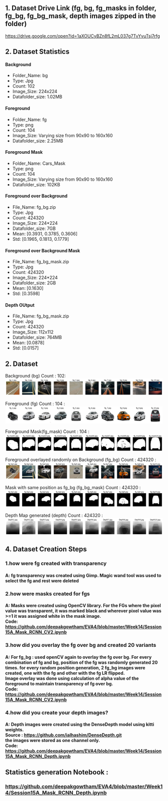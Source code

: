 ## 1. Dataset Drive Link (fg, bg, fg_masks in folder, fg_bg, fg_bg_mask, depth images zipped in the folder)
https://drive.google.com/open?id=1aXOUCyBZn8fL2mL037g7TvYvuTsj7rfg

## 2. Dataset Statistics

#### Background
- Folder_Name: bg
- Type: Jpg
- Count: 102
- Image_Size: 224x224
- Datafolder_size: 1.02MB

#### Foreground
- Folder_Name: fg
- Type: png
- Count: 104
- Image_Size: Varying size from 90x90 to 160x160
- Datafolder_size: 2.25MB

#### Foreground Mask

- Folder_Name: Cars_Mask
- Type: png
- Count: 104
- Image_Size: Varying size from 90x90 to 160x160
- Datafolder_size: 102KB

#### Foreground over Background

- File_Name: fg_bg.zip
- Type: Jpg
- Count: 424320
- Image_Size: 224*224
- Datafolder_size: 7GB
- Mean: [0.3931, 0.3785, 0.3606]
- Std: [0.1965, 0.1813, 0.1779]

#### Foreground over Background Mask

- File_Name: fg_bg_mask.zip
- Type: Jpg
- Count: 424320
- Image_Size: 224*224
- Datafolder_size: 2GB
- Mean: [0.1630]
- Std: [0.3598]


#### Depth OUtput

- File_Name: fg_bg_mask.zip
- Type: Jpg
- Count: 424320
- Image_Size: 112x112
- Datafolder_size: 764MB
- Mean: [0.0878]
- Std: [0.0157]


## 2. Dataset

Background (bg)  Count : 102:
![bg](https://github.com/deepakgowtham/EVA4/blob/master/Week14/Images/bg.png)



Foreground (fg) Count : 104 :
![fg](https://github.com/bikash-bhoi/eva4/blob/master/Session15/images/fg.png)



Foreground Mask(fg_mask) Count : 104 :
![fg_mask](https://github.com/bikash-bhoi/eva4/blob/master/Session15/images/fg_mask.png)



Foreground overlayed randomly on Background (fg_bg) Count : 424320 :
![fg_bg](https://github.com/bikash-bhoi/eva4/blob/master/Session15/images/fg_bg.png)



Mask with same position as fg_bg (fg_bg_mask) Count : 424320 :
![fg_bg_mask](https://github.com/bikash-bhoi/eva4/blob/master/Session15/images/fg_bg_mask.png)



Depth Map generated (depth) Count : 424320 :
![depth](https://github.com/bikash-bhoi/eva4/blob/master/Session15/images/depth.png)


## 4. Dataset Creation Steps

### 1.how were fg created with transparency
#### A: fg transparency was created using Gimp. Magic wand tool was used to select the fg and rest were deleted
### 2.how were masks created for fgs
#### A: Masks were created using OpenCV library. For the FGs where the pixel value was transparent, it was marked black and wherever pixel value was >=1 it was assigned white in the mask image. <br>Code: https://github.com/deepakgowtham/EVA4/blob/master/Week14/Session15A_Mask_RCNN_CV2.ipynb
### 3.how did you overlay the fg over bg and created 20 variants
#### A: For fg_bg : used openCV again to overlay the fg over bg. For every combination of fg and bg, position of the fg was randomly generated 20 times. for every random position generation, 2 fg_bg images were created, one with the fg and other with the fg LR flipped.<br> Image overlay was done using calculation of alpha value of the foreground to maintain transparency of fg over bg.<br> Code: https://github.com/deepakgowtham/EVA4/blob/master/Week14/Session15A_Mask_RCNN_CV2.ipynb
### 4.how did you create your depth images? 
#### A: Depth images were created using the DenseDepth model using kitti weights. <br>Source : https://github.com/ialhashim/DenseDepth.git <br> the images were stored as one channel only.<br> Code: https://github.com/deepakgowtham/EVA4/blob/master/Week14/Session15A_Mask_RCNN_Depth.ipynb

## Statistics generation Notebook : 
### https://github.com/deepakgowtham/EVA4/blob/master/Week14/Session15A_Mask_RCNN_Depth.ipynb
